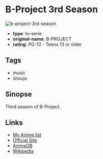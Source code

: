 # B-Project 3rd Season

![b-project-3rd-season](https://cdn.myanimelist.net/images/anime/1328/110318.jpg)

-   **type**: tv-serie
-   **original-name**: B-PROJECT
-   **rating**: PG-13 - Teens 13 or older

## Tags

-   music
-   shoujo

## Sinopse

Third season of B-Project.

## Links

-   [My Anime list](https://myanimelist.net/anime/44081/B-Project_3rd_Season)
-   [Official Site](http://bpro-anime.com/)
-   [AnimeDB](http://anidb.info/perl-bin/animedb.pl?show=anime&aid=15866)
-   [Wikipedia](https://en.wikipedia.org/wiki/B-Project#Anime)
